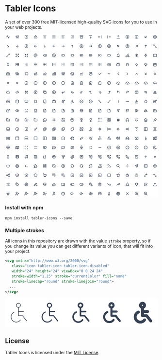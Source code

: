 # Tabler Icons

A set of over 300 free MIT-licensed high-quality SVG icons for you to use in your web projects.

![Tabler icons](icons.svg)

### Install with npm

```
npm install tabler-icons --save
```   

### Multiple strokes

All icons in this repository are drawn with the value `stroke` property, so if you change its value you can get different variants of icon, that will fit into your project.

```svg
<svg xmlns="http://www.w3.org/2000/svg" 
   class="icon tabler-icon tabler-icon-disabled" 
   width="24" height="24" viewBox="0 0 24 24" 
   stroke-width="1.25" stroke="currentColor" fill="none" 
   stroke-linecap="round" stroke-linejoin="round">
  ...
</svg>
```

![Tabler icons](icons-stroke.svg)

## License

Tabler Icons is licensed under the [MIT License](https://github.com/tabler/tabler-icons/blob/master/LICENSE).
